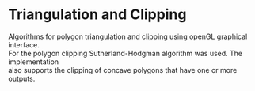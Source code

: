 # Triangulation and Clipping
Algorithms for polygon triangulation and clipping using openGL graphical interface.  
For the polygon clipping Sutherland-Hodgman algorithm was used. The implementation  
also supports the clipping of concave polygons that have one or more outputs.  

